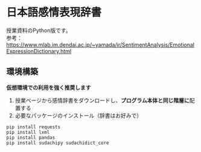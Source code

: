 # 日本語感情表現辞書
授業資料のPython版です。  
参考：https://www.mlab.im.dendai.ac.jp/~yamada/ir/SentimentAnalysis/EmotionalExpressionDictionary.html
## 環境構築
**仮想環境での利用を強く推奨します**  
1. 授業ページから感情辞書をダウンロードし、**プログラム本体と同じ階層に**配置する
1. 必要なパッケージのインストール（辞書はお好みで）
```
pip install requests
pip install lxml
pip install pandas
pip install sudachipy sudachidict_core
```